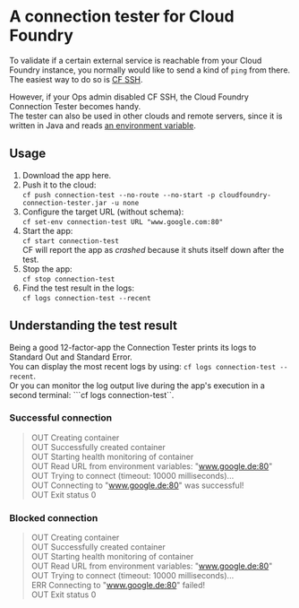 # A connection tester for Cloud Foundry
To validate if a certain external service is reachable from your Cloud Foundry instance, you normally would like to send a kind of `ping` from there. The easiest way to do so is [CF SSH](https://docs.cloudfoundry.org/devguide/deploy-apps/ssh-apps.html).

However, if your Ops admin disabled CF SSH, the Cloud Foundry Connection Tester becomes handy.  
The tester can also be used in other clouds and remote servers, since it is written in Java and reads [an environment variable](https://docs.oracle.com/javase/tutorial/essential/environment/env.html).

## Usage
1. Download the app here.
2. Push it to the cloud:  
```cf push connection-test --no-route --no-start -p cloudfoundry-connection-tester.jar -u none```
3. Configure the target URL (without schema):  
```cf set-env connection-test URL "www.google.com:80"```
4. Start the app:  
```cf start connection-test```  
CF will report the app as *crashed* because it shuts itself down after the test.
5. Stop the app:  
```cf stop connection-test```
6. Find the test result in the logs:  
```cf logs connection-test --recent```

## Understanding the test result

Being a good 12-factor-app the Connection Tester prints its logs to Standard Out and Standard Error.  
You can display the most recent logs by using: ```cf logs connection-test --recent```.  
Or you can monitor the log output live during the app's execution in a second terminal: ```cf logs connection-test``.

### Successful connection

> OUT Creating container  
> OUT Successfully created container  
> OUT Starting health monitoring of container  
> OUT Read URL from environment variables: "www.google.de:80"  
> OUT Trying to connect (timeout: 10000 milliseconds)...  
> OUT Connecting to "www.google.de:80" was successful!  
> OUT Exit status 0  

### Blocked connection

> OUT Creating container  
> OUT Successfully created container  
> OUT Starting health monitoring of container  
> OUT Read URL from environment variables: "www.google.de:80"  
> OUT Trying to connect (timeout: 10000 milliseconds)...  
> ERR Connecting to "www.google.de:80" failed!  
> OUT Exit status 0  

